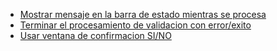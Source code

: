- [Mostrar mensaje en la barra de estado mientras se procesa](https://github.com/ronald0009/Leeme/blob/master/fbw2javascript0001.js)
- [Terminar el procesamiento de validacion con error/exito](https://github.com/ronald0009/Leeme/blob/master/fbw2javascript0002.js)
- [Usar ventana de confirmacion SI/NO](https://github.com/ronald0009/Leeme/blob/master/fbw2javascript0003.js)
